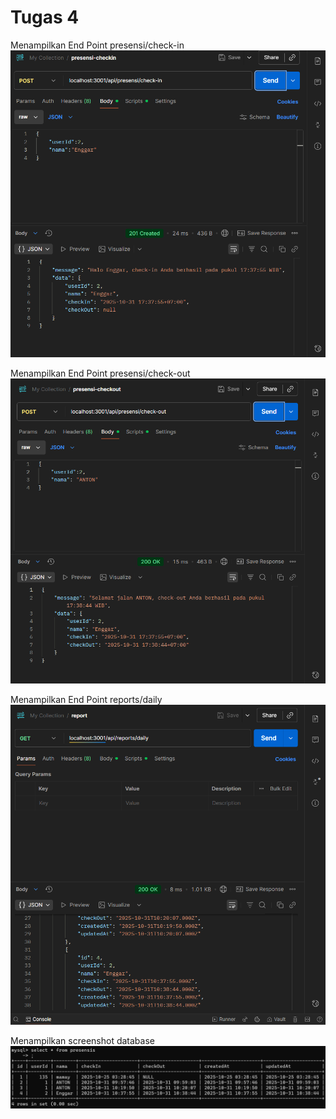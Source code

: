# Tugas 4

Menampilkan End Point presensi/check-in
![Menampilkan End Point presensi/check-in:](ss/prak4checkIn.png)

Menampilkan End Point presensi/check-out
![Menampilkan End Point presensi/check-out:](ss/prak4CheckOut.png)

Menampilkan End Point reports/daily
![Menampilkan End Point reports/daily:](ss/prak4Reports.png)

Menampilkan screenshot database
![Menampilkan End Point reports/daily:](ss/prak4Database.png)
